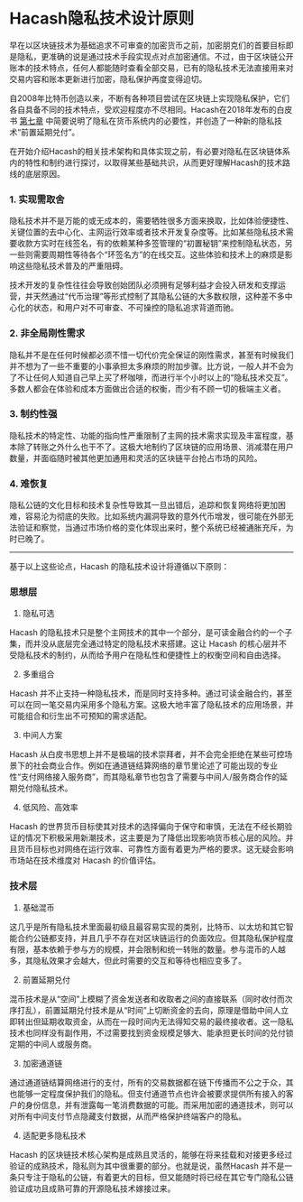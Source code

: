Hacash隐私技术设计原则
===

早在以区块链技术为基础追求不可审查的加密货币之前，加密朋克们的首要目标即是隐私，更准确的说是通过技术手段实现点对点加密通信。不过，由于区块链公开账本的技术特点，任何人都能随时查看全部交易，已有的隐私技术无法直接用来对交易内容和账本更新进行加密，隐私保护再度变得迫切。

自2008年比特币创造以来，不断有各种项目尝试在区块链上实现隐私保护，它们各自具备不同的技术特点，受欢迎程度亦不尽相同。Hacash在2018年发布的白皮书 [第七章](https://github.com/hacash/doc-chinese/blob/master/whitepaper.md#%E7%AC%AC%E4%B8%83%E7%AB%A0%E9%9A%90%E7%A7%81) 中简要说明了隐私在货币系统内的必要性，并创造了一种新的隐私技术“前置延期兑付”。

在开始介绍Hacash的相关技术架构和具体实现之前，有必要对隐私在区块链体系内的特性和制约进行探讨，以取得某些基础共识，从而更好理解Hacash的技术路线的底层原因。

### 1. 实现需取舍

隐私技术并不是万能的或无成本的，需要牺牲很多方面来换取，比如体验便捷性、关键位置的去中心化、主网运行效率或者技术开发复杂度等。比如某些隐私技术需要收款方实时在线签名，有的依赖某种多签管理的“初置秘钥”来控制隐私状态，另一些则需要周期性等待各个“环签名方”的在线交互。这些体验和技术上的麻烦是影响这些隐私技术普及的严重阻碍。

技术开发的复杂性往往会导致创始团队必须拥有足够利益才会投入研发和支撑运营，并天然通过“代币治理”等形式控制了其隐私公链的大多数权限，这种差不多中心化的状态，和用户对不可审查、不可操控的隐私追求背道而驰。

### 2. 非全局刚性需求

隐私并不是在任何时候都必须不惜一切代价完全保证的刚性需求，甚至有时候我们并不想为了一些不重要的小事承担太多麻烦的附加步骤。比方说，一般人并不会为了不让任何人知道自己早上买了杯咖啡，而进行半个小时以上的“隐私技术交互”。多数人都会在体验和成本方面做出合适的权衡，而少有不顾一切的极端主义者。

### 3. 制约性强

隐私技术的特定性、功能的指向性严重限制了主网的技术需求实现及丰富程度，基本除了转账之外什么也干不了。这极大地制约了区块链的应用场景、消减潜在用户数量，并面临随时被其他更加通用和灵活的区块链平台抢占市场的风险。

### 4. 难恢复

隐私公链的文化目标和技术复杂性导致其一旦出错后，追踪和恢复网络将更加困难，容易沦为彻底的失败。比如系统内漏洞导致的意外代币增发，很可能在外部无法验证和察觉，当通过市场价格的变化体现出来时，整个系统已经被通胀充斥，为时已晚了。

---
 
基于以上这些论点，Hacash 的隐私技术设计将遵循以下原则：

### 思想层

1. 隐私可选

Hacash 的隐私技术只是整个主网技术的其中一个部分，是可读金融合约的一个子集，而并没从底层完全通过特定的隐私技术来搭建。这让 Hacash 的核心层并不受隐私技术的制约，从而给予用户在隐私性和便捷性上的权衡空间和自由选择。
	
2. 多重组合

Hacash 并不止支持一种隐私技术，而是同时支持多种。通过可读金融合约，甚至可以在同一笔交易内采用多个隐私方案。这极大地丰富了隐私技术的应用场景，并可能组合和衍生出不可预知的需求适配。
	
3. 中间人方案

Hacash 从白皮书思想上并不是极端的技术崇拜者，并不会完全拒绝在某些可控场景下的社会商业合作。例如在通道链结算网络的章节里论述了可能出现的专业性“支付网络接入服务商”，而其隐私章节也包含了需要与中间人/服务商合作的延期兑付隐私技术。

4. 低风险、高效率

Hacash 的世界货币目标使其对技术的选择偏向于保守和审慎，无法在不经长期验证的情况下积极采用新潮技术，这主要是为了降低出现影响货币核心层的风险。并且货币目标也对网络在运行效率、可靠性方面有着更为严格的要求。这无疑会影响市场站在技术维度对 Hacash 的价值评估。
	
### 技术层

1. 基础混币

这几乎是所有隐私技术里面最初级且最容易实现的类别，比特币、以太坊和其它智能合约公链都支持，并且几乎不存在对区块链运行的负面效应。但其隐私保护程度有限，基本依赖于参与方的规模，并会限制和统一转账的数量。参与混币的人越多，其隐私效果才会越大，但此时需要的交互和等待也相应变多了。

2. 前置延期兑付

混币技术是从“空间”上模糊了资金发送者和收取者之间的直接联系（同时收付而次序打乱），前置延期兑付技术是从“时间”上切断资金的去向，原理是借助中间人立即转出但延期收取资金，从而在一段时间内无法得知交易的最终接收者。这一隐私技术也同样没有副作用，不过需要找到资金规模足够大、能承担更长时间的兑付锁定期的中间人或服务商。

3. 加密通道链 

通过通道链结算网络进行的支付，所有的交易数据都在链下传播而不公之于众，其也能够一定程度保护我们的隐私。但支付通道节点也许会被要求提供所有接入的客户的身份信息，并有泄露每一笔消费数据的可能。而采用加密的通道技术，则可以对所有中间支付节点隐藏支付数据，从而严格保护终端客户的隐私。

4. 适配更多隐私技术

Hacash 的区块链技术核心架构是成熟且灵活的，能够在将来挂载和对接更多经过验证的成熟技术，隐私则为其中很重要的部分。也就是说，虽然Hacash 并不是一条只专注于隐私的公链，有着更大的目标，但又能随时将已经在其它专门隐私公链验证成功且成熟可靠的开源隐私技术嫁接过来。


